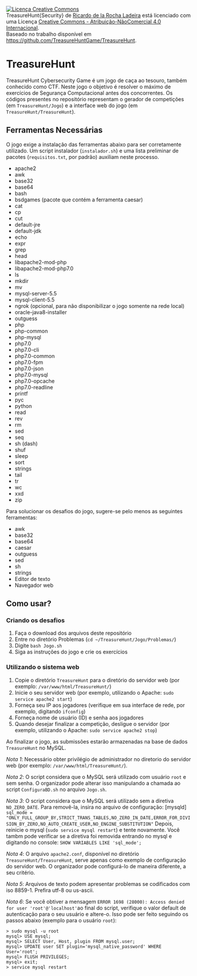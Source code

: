 <a rel="license" href="http://creativecommons.org/licenses/by-nc/4.0/"><img alt="Licença Creative Commons" style="border-width:0" src="https://i.creativecommons.org/l/by-nc/4.0/88x31.png" /></a><br /><span xmlns:dct="http://purl.org/dc/terms/" property="dct:title">TreasureHunt{Security}</span> de <a xmlns:cc="http://creativecommons.org/ns#" href="https://github.com/TreasureHuntGame/TreasureHunt" property="cc:attributionName" rel="cc:attributionURL">Ricardo de la Rocha Ladeira</a> está licenciado com uma Licença <a rel="license" href="http://creativecommons.org/licenses/by-nc/4.0/">Creative Commons - Atribuição-NãoComercial 4.0 Internacional</a>.<br />Baseado no trabalho disponível em <a xmlns:dct="http://purl.org/dc/terms/" href="https://github.com/TreasureHuntGame/TreasureHunt" rel="dct:source">https://github.com/TreasureHuntGame/TreasureHunt</a>.

# TreasureHunt
TreasureHunt Cybersecurity Game é um jogo de caça ao tesouro, também conhecido como CTF. Neste jogo o objetivo é resolver o máximo de exercícios de Segurança Computacional antes dos concorrentes. Os códigos presentes no repositório representam o gerador de competições (em ``TreasureHunt/Jogo``) e a interface web do jogo (em ``TreasureHunt/TreasureHunt``).

## Ferramentas Necessárias

O jogo exige a instalação das ferramentas abaixo para ser corretamente utilizado. Um script instalador (``instalador.sh``) e uma lista preliminar de pacotes (``requisitos.txt``, por padrão) auxiliam neste processo.

- apache2
- awk
- base32
- base64
- bash
- bsdgames (pacote que contém a ferramenta caesar)
- cat
- cp
- cut
- default-jre
- default-jdk
- echo
- expr
- grep
- head
- libapache2-mod-php
- libapache2-mod-php7.0
- ls
- mkdir
- mv
- mysql-server-5.5
- mysql-client-5.5
- ngrok (opcional, para não disponibilizar o jogo somente na rede local)
- oracle-java8-installer
- outguess
- php
- php-common
- php-mysql
- php7.0
- php7.0-cli
- php7.0-common
- php7.0-fpm
- php7.0-json
- php7.0-mysql
- php7.0-opcache
- php7.0-readline
- printf
- pyc
- python
- read
- rev
- rm
- sed
- seq
- sh (dash)
- shuf
- sleep
- sort
- strings
- tail
- tr
- wc
- xxd
- zip

Para solucionar os desafios do jogo, sugere-se pelo menos as seguintes ferramentas:
- awk
- base32
- base64
- caesar
- outguess
- sed
- sh
- strings
- Editor de texto
- Navegador web


## Como usar?
### Criando os desafios
1. Faça o download dos arquivos deste repositório
2. Entre no diretório Problemas (``cd ~/TreasureHunt/Jogo/Problemas/``)
3. Digite ``bash Jogo.sh``
4. Siga as instruções do jogo e crie os exercícios
### Utilizando o sistema web
1. Copie o diretório ``TreasureHunt`` para o diretório do servidor web (por exemplo: ``/var/www/html/TreasureHunt/``)
2. Inicie o seu servidor web (por exemplo, utilizando o Apache: ``sudo service apache2 start``)
3. Forneça seu IP aos jogadores (verifique em sua interface de rede, por exemplo, digitando ``ifconfig``)
4. Forneça nome de usuário (ID) e senha aos jogadores
5. Quando desejar finalizar a competição, desligue o servidor (por exemplo, utilizando o Apache: ``sudo service apache2 stop``)

Ao finalizar o jogo, as submissões estarão armazenadas na base de dados ``TreasureHunt`` no MySQL.

*Nota 1*: Necessário obter privilégio de administrador no diretorio do servidor web (por exemplo: ``/var/www/html/TreasureHunt/``).

*Nota 2*: O script considera que o MySQL será utilizado com usuário ``root`` e sem senha. O organizador pode alterar isso manipulando a chamada ao script ``ConfiguraBD.sh`` no arquivo ``Jogo.sh``.

*Nota 3*: O script considera que o MySQL será utilizado sem a diretiva ``NO_ZERO_DATE``. Para removê-la, insira no arquivo de configuração: 
[mysqld]  
``sql_mode = "ONLY_FULL_GROUP_BY,STRICT_TRANS_TABLES,NO_ZERO_IN_DATE,ERROR_FOR_DIVISION_BY_ZERO,NO_AUTO_CREATE_USER,NO_ENGINE_SUBSTITUTION"``
Depois, reinicie o mysql (``sudo service mysql restart``) e tente novamente. Você tambm pode verificar se a diretiva foi removida entrando no mysql e digitando no console: ``SHOW VARIABLES LIKE 'sql_mode';``

*Nota 4*: O arquivo ``apache2.conf``, disponível no diretório ``TreasureHunt/TreasureHunt``, serve apenas como exemplo de configuração do servidor web. O organizador pode configurá-lo de maneira diferente, a seu critério.

*Nota 5*: Arquivos de texto podem apresentar problemas se codificados com iso 8859-1. Prefira utf-8 ou us-ascii.

*Nota 6*: Se você obtiver a mensagem `ERROR 1698 (28000): Access denied for user 'root'@'localhost'`ao final do script, verifique o valor default de autenticação para o seu usuário e altere-o. Isso pode ser feito seguindo os passos abaixo (exemplo para o usuário `root`):
```
> sudo mysql -u root
mysql> USE mysql;
mysql> SELECT User, Host, plugin FROM mysql.user;
mysql> UPDATE user SET plugin='mysql_native_password' WHERE User='root';
mysql> FLUSH PRIVILEGES;
mysql> exit;
> service mysql restart
```

